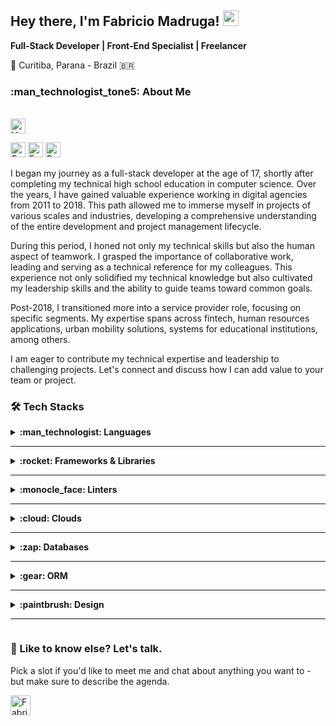 ## Hey there, I'm Fabricio Madruga! <img src="https://media.giphy.com/media/hvRJCLFzcasrR4ia7z/giphy.gif" width="25">

**Full-Stack Developer | Front-End Specialist | Freelancer**

:round_pushpin: Curitiba, Parana - Brazil :brazil:

### :man_technologist_tone5: About Me

<br><a href="https://github.com/fmadruga/fmadruga/blob/main/README.pt-BR.md" title="Versão em Português"><img src="https://img.shields.io/badge/Versão%20em%20Português-FEDD00?style=for-the-badge&logo=googletranslate&logoColor=white&labelColor=009739" height="24" alt="Versão em Portugês"></a>

[<img src="https://img.shields.io/badge/Fabricio Madruga-0077B5?style=for-the-badge&logo=linkedin&logoColor=white" height="24" alt="Fabricio Madruga | LinkedIn">](https://www.linkedin.com/in/fabricio-madruga-49276262/ "Fabricio Madruga | LinkedIn")
[<img src="https://img.shields.io/badge/@famadruga-E4405F?style=for-the-badge&logo=instagram&logoColor=white" height="24" alt="Fabricio Madruga | Instagram">](https://www.instagram.com/famadruga "Fabricio Madruga | Instagram")
[<img src="https://img.shields.io/badge/Buy%20me%20a%20coffee-FFDD00?style=for-the-badge&logo=buymeacoffee&logoColor=black" height="24" alt="Buy me a coffee">](https://www.buymeacoffee.com/famadruga "Buy me a coffee")

I began my journey as a full-stack developer at the age of 17, shortly after completing my technical high school education in computer science. Over the years, I have gained valuable experience working in digital agencies from 2011 to 2018. This path allowed me to immerse myself in projects of various scales and industries, developing a comprehensive understanding of the entire development and project management lifecycle.

During this period, I honed not only my technical skills but also the human aspect of teamwork. I grasped the importance of collaborative work, leading and serving as a technical reference for my colleagues. This experience not only solidified my technical knowledge but also cultivated my leadership skills and the ability to guide teams toward common goals.

Post-2018, I transitioned more into a service provider role, focusing on specific segments. My expertise spans across fintech, human resources applications, urban mobility solutions, systems for educational institutions, among others.

I am eager to contribute my technical expertise and leadership to challenging projects. Let's connect and discuss how I can add value to your team or project.

### :hammer_and_wrench: Tech Stacks

<details>
<summary>
<b>
:man_technologist: Languages
</b>
<hr>
</summary>
<img src="https://img.shields.io/badge/CSS3-1572B6?style=for-the-badge&logo=css3&logoColor=white" alt="CSS 3" height="24">
<img src="https://img.shields.io/badge/HTML5-E34F26?style=for-the-badge&logo=html5&logoColor=white" alt="HTML 5" height="24">
<img src="https://img.shields.io/badge/JavaScript-323330?style=for-the-badge&logo=javascript&logoColor=F7DF1E" height="24" alt="JavaScript">
<img src="https://img.shields.io/badge/json-5E5C5C?style=for-the-badge&logo=json&logoColor=white" height="24" alt="JSON">
<img height="24" src="https://img.shields.io/badge/PHP-777BB4?style=for-the-badge&logo=php&logoColor=white"  alt="PHP">
<img height="24" src="https://img.shields.io/badge/Ruby-CC342D?style=for-the-badge&logo=ruby&logoColor=white"  alt="Ruby">
<img src="https://img.shields.io/badge/TypeScript-007ACC?style=for-the-badge&logo=typescript&logoColor=white" height="24" alt="Typescript">
</details>

<details>
<summary>
<b>
:rocket: Frameworks & Libraries
</b>
<hr>
</summary>
<img src="https://img.shields.io/badge/Angular-DD0031?style=for-the-badge&logo=angular&logoColor=white" height="24" alt="Angular">
<img src="https://img.shields.io/badge/AngularJS-E23237?style=for-the-badge&logo=angularjs&logoColor=white" height="24" alt="AngularJs">
<img src="https://img.shields.io/badge/Apollo%20GraphQL-311C87?&style=for-the-badge&logo=Apollo%20GraphQL&logoColor=white" height="24" alt="Apollo GraphQL">
<img src="https://img.shields.io/badge/Bootstrap-563D7C?style=for-the-badge&logo=bootstrap&logoColor=white" height="24" alt="Bootstrap">
<img src="https://img.shields.io/badge/Composer-885630?style=for-the-badge&logo=Composer&logoColor=white" height="24" alt="Composer">
<img src="https://img.shields.io/badge/Docker-2CA5E0?style=for-the-badge&logo=docker&logoColor=white" height="24" alt="Docker">
<img src="https://img.shields.io/badge/Elixir-4B275F?style=for-the-badge&logo=elixir&logoColor=white" height="24" alt="Elixir">
<img src="https://img.shields.io/badge/Expo-1B1F23?style=for-the-badge&logo=expo&logoColor=white" height="24" alt="Expo">
<img src="https://img.shields.io/badge/Express.js-000000?style=for-the-badge&logo=express&logoColor=white" height="24" alt="ExpressJs">
<img src="https://img.shields.io/badge/firebase-ffca28?style=for-the-badge&logo=firebase&logoColor=black" height="24" alt="Firebase">
<img src="https://img.shields.io/badge/Font_Awesome-339AF0?style=for-the-badge&logo=fontawesome&logoColor=white" height="24" alt="Font Awesome">
<img src="https://img.shields.io/badge/GraphQl-E10098?style=for-the-badge&logo=graphql&logoColor=white" height="24" alt="GraphQL">
<img src="https://img.shields.io/badge/Jest-C21325?style=for-the-badge&logo=jest&logoColor=white" alt="Jest" height="24">
<img src="https://img.shields.io/badge/jQuery-0769AD?style=for-the-badge&logo=jquery&logoColor=white" height="24" alt="JQuery">
<img height="24" src="https://img.shields.io/badge/Laravel-FF2D20?style=for-the-badge&logo=laravel&logoColor=white"  alt="Laravel">
<img src="https://img.shields.io/badge/Material%20UI-007FFF?style=for-the-badge&logo=mui&logoColor=white" height="24" alt="Material UI">
<img src="https://img.shields.io/badge/next.js-000000?style=for-the-badge&logo=nextdotjs&logoColor=white" height="24" alt="Next JS">
<img src="https://img.shields.io/badge/Node.js-339933?style=for-the-badge&logo=nodedotjs&logoColor=white" height="24" alt="NodeJs">
<img src="https://img.shields.io/badge/npm-CB3837?style=for-the-badge&logo=npm&logoColor=white" height="24" alt="NPM">
<img src="https://img.shields.io/badge/React-20232A?style=for-the-badge&logo=react&logoColor=61DAFB" height="24" alt="ReactJs">
<img src="https://img.shields.io/badge/React_Native-20232A?style=for-the-badge&logo=react&logoColor=61DAFB" height="24" alt="React Native">
<img src="https://img.shields.io/badge/Redux-593D88?style=for-the-badge&logo=redux&logoColor=white" height="24" alt="Redux">
<img height="24" src="https://img.shields.io/badge/Ruby_on_Rails-CC0000?style=for-the-badge&logo=ruby-on-rails&logoColor=white"  alt="Ruby on Rails">
<img src="https://img.shields.io/badge/Sass-CC6699?style=for-the-badge&logo=sass&logoColor=white" height="24" alt="SASS">
<img src="https://img.shields.io/badge/styled--components-DB7093?style=for-the-badge&logo=styled-components&logoColor=white" height="24" alt="Styled-Components">
<img src="https://img.shields.io/badge/Yarn-2C8EBB?style=for-the-badge&logo=yarn&logoColor=white" height="24" alt="YARN">
</details>

<details>
<summary>
<b>
:monocle_face: Linters
</b>
<hr>
</summary>
<img src="https://img.shields.io/badge/eslint-3A33D1?style=for-the-badge&logo=eslint&logoColor=white" height="24" alt="ESLINT">
<img src="https://img.shields.io/badge/prettier-1A2C34?style=for-the-badge&logo=prettier&logoColor=F7BA3E" height="24" alt="Prettier">
</details>

<details>
<summary>
<b>
:cloud: Clouds
</b>
<hr>
</summary>
<img src="https://img.shields.io/badge/Amazon_AWS-FF9900?style=for-the-badge&logo=amazonaws&logoColor=white" height="24" alt="Amazon AWS">
<img src="https://img.shields.io/badge/Google_Cloud-4285F4?style=for-the-badge&logo=google-cloud&logoColor=white" height="24" alt="Google Cloud">
<img src="https://img.shields.io/badge/Heroku-430098?style=for-the-badge&logo=heroku&logoColor=white" height="24" alt="Heroku">
</details>

<details>
<summary>
<b>
:zap: Databases
</b>
<hr>
</summary>
<img src="https://img.shields.io/badge/MongoDB-4EA94B?style=for-the-badge&logo=mongodb&logoColor=white" height="24" alt="MongoDB">
<img src="https://img.shields.io/badge/MySQL-005C84?style=for-the-badge&logo=mysql&logoColor=white" height="24" alt="MySQL">
<img src="https://img.shields.io/badge/PostgreSQL-316192?style=for-the-badge&logo=postgresql&logoColor=white" height="24" alt="PostegreSQL">
<img src="https://img.shields.io/badge/SQLite-07405E?style=for-the-badge&logo=sqlite&logoColor=white" height="24" alt="SQLite">
</details>

<details>
<summary>
<b>
:gear: ORM
</b>
<hr>
</summary>
<img src="https://img.shields.io/badge/Sequelize-52B0E7?style=for-the-badge&logo=Sequelize&logoColor=white" height="24" alt="Sequelize">
</details>

<details>
<summary>
<b>
:paintbrush: Design
</b>
<hr>
</summary>
<img src="https://img.shields.io/badge/Adobe%20Illustrator-FF9A00?style=for-the-badge&logo=adobe%20illustrator&logoColor=white" height="24" alt="Adobe Illustrator">
<img src="https://img.shields.io/badge/Adobe%20InDesign-FF3366?style=for-the-badge&logo=Adobe%20InDesign&logoColor=white" height="24" alt="Adobe InDesign">
<img src="https://img.shields.io/badge/Adobe%20Photoshop-31A8FF?style=for-the-badge&logo=Adobe%20Photoshop&logoColor=black" height="24" alt="Adobe Photoshop">
<img src="https://img.shields.io/badge/Adobe%20XD-470137?style=for-the-badge&logo=Adobe%20XD&logoColor=#FF61F6" height="24" alt="Adobe XD">
<img src="https://img.shields.io/badge/Figma-F24E1E?style=for-the-badge&logo=figma&logoColor=white" height="24" alt="Figma">
<img src="https://img.shields.io/badge/Sketch-FFB387?style=for-the-badge&logo=sketch&logoColor=black" height="24" alt="Sketch">
</details>

### :speech_balloon: Like to know else? Let's talk.

Pick a slot if you'd like to meet me and chat about anything you want to - but make sure to describe the agenda.

[<img src="https://img.shields.io/badge/30%20Min%20Meeting-000000?style=for-the-badge&logo=googlemeet&logoColor=white&labelColor=00897B" height="32" alt="Fabricio Madruga | Google Meet">](https://calendly.com/famadruga/30-min-meeting "Fabricio Madruga | Google Meet")
